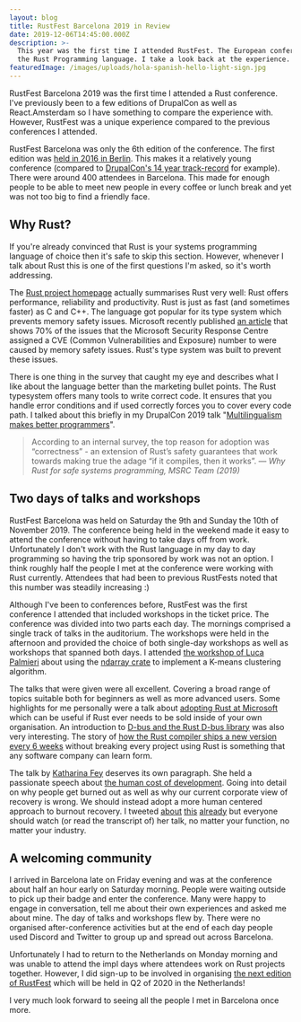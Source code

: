 ```yaml
---
layout: blog
title: RustFest Barcelona 2019 in Review
date: 2019-12-06T14:45:00.000Z
description: >-
  This year was the first time I attended RustFest. The European conference for
  the Rust Programming language. I take a look back at the experience.
featuredImage: /images/uploads/hola-spanish-hello-light-sign.jpg
---
```

RustFest Barcelona 2019 was the first time I attended a Rust conference. I've previously been to a few editions of DrupalCon as well as React.Amsterdam so I have something to compare the experience with. However, RustFest was a unique experience compared to the previous conferences I attended.

RustFest Barcelona was only the 6th edition of the conference. The first edition was [held in 2016 in Berlin](https://blog.rustfest.eu/past_events/). This makes it a relatively young conference (compared to [DrupalCon's 14 year track-record](https://www.drupal.org/association/drupalcon/locations#2005) for example). There were around 400 attendees in Barcelona. This made for enough people to be able to meet new people in every coffee or lunch break and yet was not too big to find a friendly face.

## Why Rust?

If you're already convinced that Rust is your systems programming language of choice then it's safe to skip this section. However, whenever I talk about Rust this is one of the first questions I'm asked, so it's worth addressing.

The [Rust project homepage](https://www.rust-lang.org/) actually summarises Rust very well: Rust offers performance, reliability and productivity. Rust is just as fast (and sometimes faster) as C and C++. The language got popular for its type system which prevents memory safety issues. Microsoft recently published [an article](https://msrc-blog.microsoft.com/2019/07/22/why-rust-for-safe-systems-programming/) that shows 70% of the issues that the Microsoft Security Response Centre assigned a CVE (Common Vulnerabilities and Exposure) number to were caused by memory safety issues. Rust's type system was built to prevent these issues.

There is one thing in the survey that caught my eye and describes what I like about the language better than the marketing bullet points. The Rust typesystem offers many tools to write correct code. It ensures that you handle error conditions and if used correctly forces you to cover every code path. I talked about this briefly in my DrupalCon 2019 talk "[Multilingualism makes better programmers](https://www.alexandervarwijk.com/talks/2019-10-30-multilingualism-makes-better-programmers-a-look-beyond-php-and-javascript/)".

> According to an internal survey, the top reason for adoption was “correctness” - an extension of Rust’s safety guarantees that work towards making true the adage “if it compiles, then it works”. — <cite>Why Rust for safe systems programming, MSRC Team (2019)</cite>

## Two days of talks and workshops

RustFest Barcelona was held on Saturday the 9th and Sunday the 10th of November 2019. The conference being held in the weekend made it easy to attend the conference without having to take days off from work. Unfortunately I don't work with the Rust language in my day to day programming so having the trip sponsored by work was not an option. I think roughly half the people I met at the conference were working with Rust currently. Attendees that had been to previous RustFests noted that this number was steadily increasing :)

Although I've been to conferences before, RustFest was the first conference I attended that included workshops in the ticket price. The conference was divided into two parts each day. The mornings comprised a single track of talks in the auditorium. The workshops were held in the afternoon and provided the choice of both single-day workshops as well as workshops that spanned both days. I attended [the workshop of Luca Palmieri](https://github.com/LukeMathWalker/ndarray-koans) about using the [ndarray crate](https://docs.rs/ndarray/0.13.0/ndarray/) to implement a K-means clustering algorithm.

The talks that were given were all excellent. Covering a broad range of topics suitable both for beginners as well as more advanced users. Some highlights for me personally were a talk about [adopting Rust at Microsoft](https://barcelona.rustfest.eu/sessions/r-evolution) which can be useful if Rust ever needs to be sold inside of your own organisation. An introduction to [D-bus and the Rust D-bus library](https://barcelona.rustfest.eu/sessions/zbus-yet-another-d-bus-library) was also very interesting. The story of [how the Rust compiler ships a new version every 6 weeks](https://barcelona.rustfest.eu/sessions/shipping-a-compiler) without breaking every project using Rust is something that any software company can learn form.

The talk by [Katharina Fey](https://twitter.com/spacekookie) deserves its own paragraph. She held a passionate speech about [the human cost of development](https://barcelona.rustfest.eu/sessions/human-cost-of-dev). Going into detail on why people get burned out as well as why our current corporate view of recovery is wrong. We should instead adopt a more human centered approach to burnout recovery. I tweeted [about](https://twitter.com/Kingdutch/status/1193492840518733825) [this](https://twitter.com/Kingdutch/status/1193497701813489665) [already](https://twitter.com/Kingdutch/status/1193505350068121600) but everyone should watch (or read the transcript of) her talk, no matter your function, no matter your industry.

## A welcoming community

I arrived in Barcelona late on Friday evening and was at the conference about half an hour early on Saturday morning. People were waiting outside to pick up their badge and enter the conference. Many were happy to engage in conversation, tell me about their own experiences and asked me about mine. The day of talks and workshops flew by. There were no organised after-conference activities but at the end of each day people used Discord and Twitter to group up and spread out across Barcelona.

Unfortunately I had to return to the Netherlands on Monday morning and was unable to attend the impl days where attendees work on Rust projects together. However, I did sign-up to be involved in organising [the next edition of RustFest](https://netherlands.rustfest.eu/) which will be held in Q2 of 2020 in the Netherlands!

I very much look forward to seeing all the people I met in Barcelona once more.
